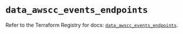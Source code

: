 # `data_awscc_events_endpoints`

Refer to the Terraform Registry for docs: [`data_awscc_events_endpoints`](https://registry.terraform.io/providers/hashicorp/awscc/0.70.0/docs/data-sources/events_endpoints).
